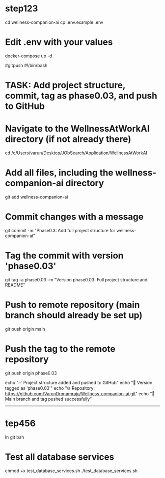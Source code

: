# step123

cd wellness-companion-ai
cp .env.example .env
# Edit .env with your values
docker-compose up -d

#gitpush
#!/bin/bash

# TASK: Add project structure, commit, tag as phase0.03, and push to GitHub

# Navigate to the WellnessAtWorkAI directory (if not already there)
cd /c/Users/varun/Desktop/JObSearch/Application/WellnessAtWorkAI

# Add all files, including the wellness-companion-ai directory
git add wellness-companion-ai

# Commit changes with a message
git commit -m "Phase0.3: Add full project structure for wellness-companion-ai"

# Tag the commit with version 'phase0.03'
git tag -a phase0.03 -m "Version phase0.03: Full project structure and README"

# Push to remote repository (main branch should already be set up)
git push origin main

# Push the tag to the remote repository
git push origin phase0.03

echo "✅ Project structure added and pushed to GitHub"
echo "📌 Version tagged as 'phase0.03'"
echo "🌐 Repository: https://github.com/VarunDronamraju/Wellness-companion-ai.git"
echo "🚀 Main branch and tag pushed successfully"

-------------------------------------------------------------------------------------------------------------------------------------------------------

# tep456


In git bah
# Test all database services
chmod +x test_database_services.sh
./test_database_services.sh
